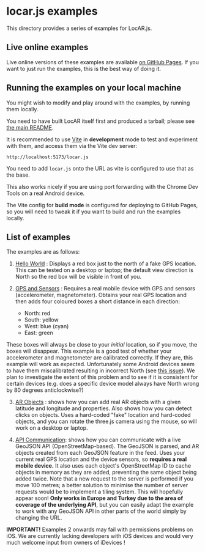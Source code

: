 # locar.js examples

This directory provides a series of examples for LocAR.js. 

## Live online examples

Live online versions of these examples are available [on GitHub Pages](https://ar-js-org.github.io/locar.js). If you want to just run the examples, this is the best way of doing it.

## Running the examples on your local machine 

You might wish to modify and play around with the examples, by running them locally. 

You need to have built LocAR itself first and produced a tarball; please see [the main README](https://github.com/AR-js-org/locar.js).

It is recommended to use [Vite](https://vitejs.dev) in **development** mode to test and experiment with them, and access them via the Vite dev server:

```
http://localhost:5173/locar.js
```

You need to add `locar.js` onto the URL as vite is configured to use that as the base.

This also works nicely if you are using port forwarding with the Chrome Dev Tools on a real Android device.

The Vite config for **build mode** is configured for deploying to GitHub Pages, so you will need to tweak it if you want to build and run the examples locally.

## List of examples

The examples are as follows:

1. [Hello World](01-helloworld) : Displays a red box just to the north of a fake GPS location. This can be tested on a desktop or laptop; the default view direction is North so the red box will be visible in front of you.

2. [GPS and Sensors](02-gps-and-sensors) : Requires a real mobile device with GPS and sensors (accelerometer, magnetometer). Obtains your real GPS location and then adds four coloured boxes a short distance in each direction:
    - North: red
    - South: yellow
    - West: blue (cyan)
    - East: green


These boxes will always be close to your *initial* location, so if you move, the boxes will disappear. This example is a good test of whether your accelerometer and magnetometer are calibrated correctly. If they are, this example will work as expected. Unfortunately some Android devices seem to have them miscalibrated resulting in incorrect North (see [this issue](https://github.com/mrdoob/three.js/pull/22654)). We plan to investigate the extent of this problem and to see if it is consistent for certain devices (e.g. does a specific device model always have North wrong by 80 degrees anticlockwise?) 

3. [AR Objects](03-ar-objects) : shows how you can add real AR objects with a given latitude and longitude and properties. Also shows how you can detect clicks on objects. Uses a hard-coded "fake" location and hard-coded objects, and you can rotate the three.js camera using the mouse, so will work on a desktop or laptop.

4. [API Communication](04-api-communication): shows how you can communicate with a live GeoJSON API (OpenStreetMap-based). The GeoJSON is parsed, and AR objects created from each GeoJSON feature in the feed. Uses your current real GPS location and the device sensors, so **requires a real mobile device.** It also uses each object's OpenStreetMap ID to cache objects in memory as they are added, preventing the same object being added twice. Note that a new request to the server is performed if you move 100 metres; a better solution to minimise the number of server requests would be to implement a tiling system. This will hopefully appear soon! **Only works in Europe and Turkey due to the area of coverage of the underlying API**, but you can easily adapt the example to work with any GeoJSON API in other parts of the world simply by changing the URL.

**IMPORTANT!** Examples 2 onwards may fail with permissions problems on iOS. We are currently lacking developers with iOS devices and would very much welcome input from owners of iDevices !
